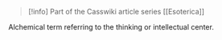> [!info] Part of the Casswiki article series [[Esoterica]]

Alchemical term referring to the thinking or intellectual center.
